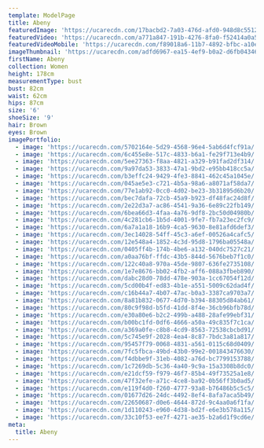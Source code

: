 ```yaml
---
template: ModelPage
title: Abeny
featuredImage: 'https://ucarecdn.com/17bacbd2-7a03-476d-afd0-948d8c55129a/'
featuredVideo: 'https://ucarecdn.com/a771a847-191b-4276-8fa0-f52414a0a5a3/'
featuredVideoMobile: 'https://ucarecdn.com/f89018a6-11b7-4892-bfbc-a10ebba82fe9/'
imageThumbnail: 'https://ucarecdn.com/adfd6967-ea15-4ef9-b0a2-d6fb04346170/'
firstName: Abeny
collection: Women
height: 178cm
measurementType: bust
bust: 82cm
waist: 62cm
hips: 87cm
size: '6'
shoeSize: '9'
hair: Brown
eyes: Brown
imagePortfolio:
  - image: 'https://ucarecdn.com/5702164e-5d29-4568-96e4-5ab6d4fcf91a/'
  - image: 'https://ucarecdn.com/6c455e8e-517c-4833-b6a1-fe29f713e4b9/'
  - image: 'https://ucarecdn.com/5ee27363-f8aa-4821-a329-b91fad2df314/'
  - image: 'https://ucarecdn.com/9a97da53-3833-47a1-9bd2-e95bb418cc5a/'
  - image: 'https://ucarecdn.com/b3effc24-9429-4fe3-8841-462c45a1045e/'
  - image: 'https://ucarecdn.com/045ae5e3-c721-4b5a-98a6-a8071af58da7/'
  - image: 'https://ucarecdn.com/77e1ab92-0cc0-4d02-be23-3b31895d6b20/'
  - image: 'https://ucarecdn.com/bec7dafa-72cb-45a9-b923-df48fac24d8f/'
  - image: 'https://ucarecdn.com/2e22d3a7-ac86-4541-9a36-6e89c22fb149/'
  - image: 'https://ucarecdn.com/6bea66d3-4faa-4a76-9df8-2bc50d04980b/'
  - image: 'https://ucarecdn.com/4c281cb6-1b5d-4001-9fe7-fb7a23ec2fc9/'
  - image: 'https://ucarecdn.com/6a7a1a18-16b9-4ca5-9630-8e81afd6def3/'
  - image: 'https://ucarecdn.com/3ec14028-54ff-45c3-a6ef-00526a4cafc5/'
  - image: 'https://ucarecdn.com/12e548a4-1852-4c3d-95d8-1796ba05548a/'
  - image: 'https://ucarecdn.com/0405ff4b-174b-4be6-a132-040dc7527c21/'
  - image: 'https://ucarecdn.com/a0aa76bf-ffdc-43b5-844d-5676beb7f1c0/'
  - image: 'https://ucarecdn.com/122c40a8-970a-45de-9807-636fe2735108/'
  - image: 'https://ucarecdn.com/1e7e8676-bb02-4fb2-aff6-088a3fbeb890/'
  - image: 'https://ucarecdn.com/dabc28d0-78dd-478e-903a-1cc67054f12d/'
  - image: 'https://ucarecdn.com/5cd00b4f-ed83-4b1e-a551-5009c62dad4f/'
  - image: 'https://ucarecdn.com/c16b44a7-4b07-47ac-b0a3-3387ca9703a7/'
  - image: 'https://ucarecdn.com/8a81b832-0677-4d70-b394-88305d84ab61/'
  - image: 'https://ucarecdn.com/80c9f98d-b5fd-41dd-8f4e-36cb96bfb78d/'
  - image: 'https://ucarecdn.com/e30a80e6-b2c2-499b-a488-28afe99ebf31/'
  - image: 'https://ucarecdn.com/b00bc1fd-0df6-4666-a50a-49c835f7c1ca/'
  - image: 'https://ucarecdn.com/a369a0fe-c8b8-4cd9-8563-72538cbcbd91/'
  - image: 'https://ucarecdn.com/5c745e9f-2028-4ea4-8c87-7bdc3a81a817/'
  - image: 'https://ucarecdn.com/95457f79-0068-4831-a561-0115c68d0409/'
  - image: 'https://ucarecdn.com/7fc5fbca-49bd-43b0-99e2-001843476630/'
  - image: 'https://ucarecdn.com/f4dbbe9f-31eb-4082-a76d-bc7799153788/'
  - image: 'https://ucarecdn.com/1c7269db-5c36-4a40-9c9a-15a3308b8dc0/'
  - image: 'https://ucarecdn.com/e21dcf59-f979-46f7-85b4-49f73525a1e8/'
  - image: 'https://ucarecdn.com/47f32efe-a71c-4ce8-ba92-0b56ff3b0ad5/'
  - image: 'https://ucarecdn.com/e119f4d0-f260-4777-93a8-b76486b5c5c5/'
  - image: 'https://ucarecdn.com/01677d26-24dc-4492-8ef4-8afa7aca5b49/'
  - image: 'https://ucarecdn.com/22650687-d0e6-4644-872d-9c4aa0a6f1fa/'
  - image: 'https://ucarecdn.com/1d110243-e960-4d38-bd2f-e6e3b578a115/'
  - image: 'https://ucarecdn.com/33c10f53-ee7f-4271-ae35-b2a6d1f9cd6e/'
meta:
  title: Abeny
---
```


